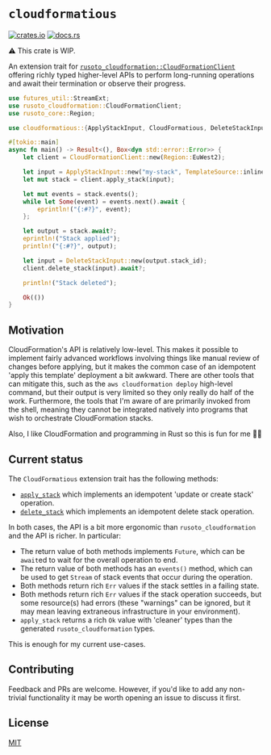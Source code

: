 # `cloudformatious`

[![crates.io](https://img.shields.io/crates/v/cloudformatious?logo=rust&style=flat-square)](https://crates.io/crates/cloudformatious)
[![docs.rs](https://img.shields.io/docsrs/cloudformatious?logo=rust&style=flat-square)](https://docs.rs/cloudformatious)

⚠️ This crate is WIP.

An extension trait for [`rusoto_cloudformation::CloudFormationClient`](https://docs.rs/rusoto_cloudformation/0.46.0/rusoto_cloudformation/struct.CloudFormationClient.html) offering richly typed higher-level APIs to perform long-running operations and await their termination or observe their progress.

```rust + no_run
use futures_util::StreamExt;
use rusoto_cloudformation::CloudFormationClient;
use rusoto_core::Region;

use cloudformatious::{ApplyStackInput, CloudFormatious, DeleteStackInput, TemplateSource};

#[tokio::main]
async fn main() -> Result<(), Box<dyn std::error::Error>> {
    let client = CloudFormationClient::new(Region::EuWest2);

    let input = ApplyStackInput::new("my-stack", TemplateSource::inline("{}"));
    let mut stack = client.apply_stack(input);

    let mut events = stack.events();
    while let Some(event) = events.next().await {
        eprintln!("{:#?}", event);
    };

    let output = stack.await?;
    eprintln!("Stack applied");
    println!("{:#?}", output);

    let input = DeleteStackInput::new(output.stack_id);
    client.delete_stack(input).await?;

    println!("Stack deleted");

    Ok(())
}
```

## Motivation

CloudFormation's API is relatively low-level.
This makes it possible to implement fairly advanced workflows involving things like manual review of changes before applying, but it makes the common case of an idempotent 'apply this template' deployment a bit awkward.
There are other tools that can mitigate this, such as the `aws cloudformation deploy` high-level command, but their output is very limited so they only really do half of the work.
Furthermore, the tools that I'm aware of are primarily invoked from the shell, meaning they cannot be integrated natively into programs that wish to orchestrate CloudFormation stacks.

Also, I like CloudFormation and programming in Rust so this is fun for me 🤷‍♂️

## Current status

The `CloudFormatious` extension trait has the following methods:

- [`apply_stack`] which implements an idempotent 'update or create stack' operation.
- [`delete_stack`] which implements an idempotent delete stack operation.

[`apply_stack`]: https://docs.rs/cloudformatious/latest/cloudformatious/trait.CloudFormatious.html#method.apply_stack
[`delete_stack`]: https://docs.rs/cloudformatious/latest/cloudformatious/trait.CloudFormatious.html#method.delete_stack

In both cases, the API is a bit more ergonomic than `rusoto_cloudformation` and the API is richer.
In particular:

- The return value of both methods implements `Future`, which can be `await`ed to wait for the overall operation to end.
- The return value of both methods has an `events()` method, which can be used to get `Stream` of stack events that occur during the operation.
- Both methods return rich `Err` values if the stack settles in a failing state.
- Both methods return rich `Err` values if the stack operation succeeds, but some resource(s) had errors (these "warnings" can be ignored, but it may mean leaving extraneous infrastructure in your environment).
- `apply_stack` returns a rich `Ok` value with 'cleaner' types than the generated `rusoto_cloudformation` types.

This is enough for my current use-cases.

## Contributing

Feedback and PRs are welcome.
However, if you'd like to add any non-trivial functionality it may be worth opening an issue to discuss it first.

## License

[MIT](https://choosealicense.com/licenses/mit/)
